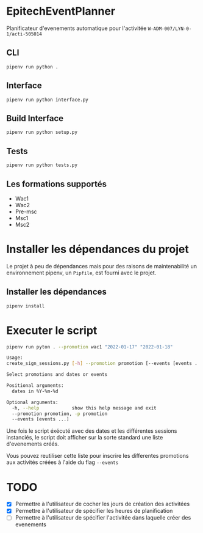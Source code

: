 # EpitechEventPlanner
Planificateur d'evenements automatique pour l'activitée `W-ADM-007/LYN-0-1/acti-505014`

## CLI 
`pipenv run python .` 

## Interface 
`pipenv run python interface.py`

## Build Interface
`pipenv run python setup.py`

## Tests
`pipenv run python tests.py`

## Les formations supportés
- Wac1
- Wac2
- Pre-msc
- Msc1
- Msc2

# Installer les dépendances du projet
Le projet à peu de dépendances mais pour des raisons de maintenabilité un environnement pipenv, un `Pipfile`, est fourni avec le projet.

## Installer les dépendances
```sh
pipenv install
```
# Executer le script
```sh
pipenv run pyton . --promotion wac1 "2022-01-17" "2022-01-18"
```

```sh
Usage: 
create_sign_sessions.py [-h] --promotion promotion [--events [events ...]] [dates in %Y-%m-%d ...]

Select promotions and dates or events

Positional arguments:
  dates in %Y-%m-%d

Optional arguments:
  -h, --help            show this help message and exit
  --promotion promotion, -p promotion
  --events [events ...]
```

Une fois le script éxécuté avec des dates et les différentes sessions instanciés, le script doit afficher sur la sorte standard une liste d'evenements créés.

Vous pouvez reutiliser cette liste pour inscrire les differentes promotions aux activités créées à l'aide du flag `--events`

# TODO
- [x] Permettre à l'utilisateur de cocher les jours de création des activitées
- [x] Permettre à l'utilisateur de spécifier les heures de planification
- [ ] Permettre à l'utilisateur de spécifier l'activitée dans laquelle créer des evenements